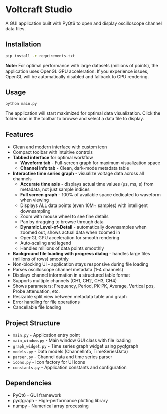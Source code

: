 # Voltcraft Studio

A GUI application built with PyQt6 to open and display oscilloscope channel data files.

## Installation

```bash
pip install -r requirements.txt
```

**Note:** For optimal performance with large datasets (millions of points), the application uses OpenGL GPU acceleration. If you experience issues, OpenGL will be automatically disabled and fallback to CPU rendering.

## Usage

```bash
python main.py
```

The application will start maximized for optimal data visualization. Click the folder icon in the toolbar to browse and select a data file to display.

## Features

- Clean and modern interface with custom icon
- Compact toolbar with intuitive controls
- **Tabbed interface** for optimal workflow
  - **Waveform tab** - Full-screen graph for maximum visualization space
  - **Channel Info tab** - Clean, dark-mode metadata table
- **Interactive time series graph** - visualize voltage data across all channels
  - **Accurate time axis** - displays actual time values (µs, ms, s) from metadata, not just sample indices
  - **Full screen graph** - 100% of available space dedicated to waveform when viewing
  - Displays ALL data points (even 10M+ samples) with intelligent downsampling
  - Zoom with mouse wheel to see fine details
  - Pan by dragging to browse through data
  - **Dynamic Level-of-Detail** - automatically downsamples when zoomed out, shows actual data when zoomed in
  - OpenGL GPU acceleration for smooth rendering
  - Auto-scaling and legend
  - Handles millions of data points smoothly
- **Background file loading with progress dialog** - handles large files (millions of rows) smoothly
- Non-blocking UI - application stays responsive during file loading
- Parses oscilloscope channel metadata (1-4 channels)
- Displays channel information in a structured table format
- Supports multiple channels (CH1, CH2, CH3, CH4)
- Shows parameters: Frequency, Period, PK-PK, Average, Vertical pos, Probe attenuation, etc.
- Resizable split view between metadata table and graph
- Error handling for file operations
- Cancellable file loading

## Project Structure

- `main.py` - Application entry point
- `main_window.py` - Main window GUI class with file loading
- `graph_widget.py` - Time series graph widget using pyqtgraph
- `models.py` - Data models (ChannelInfo, TimeSeriesData)
- `parser.py` - Channel data and time series parser
- `icons.py` - Icon factory for UI icons
- `constants.py` - Application constants and configuration

## Dependencies

- PyQt6 - GUI framework
- pyqtgraph - High-performance plotting library
- numpy - Numerical array processing


